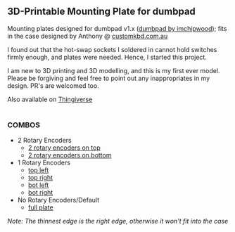 ## 3D-Printable Mounting Plate for dumbpad
Mounting plates designed for dumbpad v1.x ([dumbpad by imchipwood](https://github.com/imchipwood/dumbpad/)); fits in the case designed by Anthony @ [customkbd.com.au](https://customkbd.com.au/)

I found out that the hot-swap sockets I soldered in cannot hold switches firmly enough, and plates were needed. Hence, I started this project.

I am new to 3D printing and 3D modelling, and this is my first ever model. Please be forgiving and feel free to point out any inappropriates in my design. PR's are welcomed too.

Also available on [Thingiverse](https://www.thingiverse.com/thing:4971965)
<br/><br/>


### COMBOS
- 2 Rotary Encoders
  - [2 rotary encoders on top](2_top.stl)
  - [2 rotary encoders on bottom](2_bot.stl)
- 1 Rotary Encoders
  - [top left](top_left.stl)
  - [top right](top_right.stl)
  - [bot left](bot_left.stl)
  - [bot right](bot_right.stl)
- No Rotary Encoders/Default
  - [full plate](no_encoders.stl)

*Note: The thinnest edge is the right edge, otherwise it won't fit into the case*